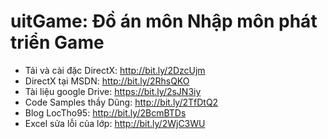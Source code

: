 ﻿# uitGame: Đồ án môn Nhập môn phát triển Game
- Tải và cài đặc DirectX: http://bit.ly/2DzcUjm
- DirectX tại MSDN: http://bit.ly/2RhsQKO
- Tài liệu google Drive: https://bit.ly/2sJN3iy
- Code Samples thầy Dũng: http://bit.ly/2TfDtQ2
- Blog LocTho95: http://bit.ly/2BcmBTDs
- Excel sửa lỗi của lớp: http://bit.ly/2WjC3WU